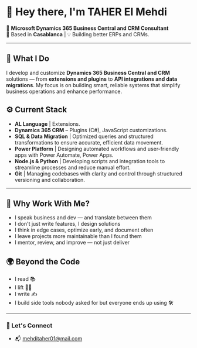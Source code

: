 # 👋 Hey there, I'm TAHER El Mehdi 

🚀 **Microsoft Dynamics 365 Business Central and CRM Consultant**  
📍 Based in **Casablanca** | 💡 Building better ERPs and CRMs.

---

## 🧠 What I Do
I develop and customize **Dynamics 365 Business Central and CRM** solutions — from **extensions and plugins** to **API integrations and data migrations**. My focus is on building smart, reliable systems that simplify business operations and enhance performance.

## ⚙️ Current Stack

- **AL Language** | Extensions.  
- **Dynamics 365 CRM** – Plugins (C#), JavaScript customizations.
- **SQL & Data Migration** | Optimized queries and structured transformations to ensure accurate, efficient data movement.  
- **Power Platform** | Designing automated workflows and user-friendly apps with Power Automate, Power Apps.  
- **Node.js & Python** | Developing scripts and integration tools to streamline processes and reduce manual effort.  
- **Git** | Managing codebases with clarity and control through structured versioning and collaboration.    
---


## 🎯 Why Work With Me?

- I speak business and dev — and translate between them
- I don't just write features, I design solutions
- I think in edge cases, optimize early, and document often
- I leave projects more maintainable than I found them
- I mentor, review, and improve — not just deliver
  
## 🌍 Beyond the Code

- I read 📚  
- I lift 🏋️‍♂️  
- I write ✍️  
- I build side tools nobody asked for but everyone ends up using 🛠️

---

### 🤝 Let's Connect

- 📬 mehditaher01@mail.com

